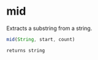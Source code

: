 # mid

 Extracts a substring from a string.

```javascript
mid(String, start, count)
```

```javascript
returns string
```
